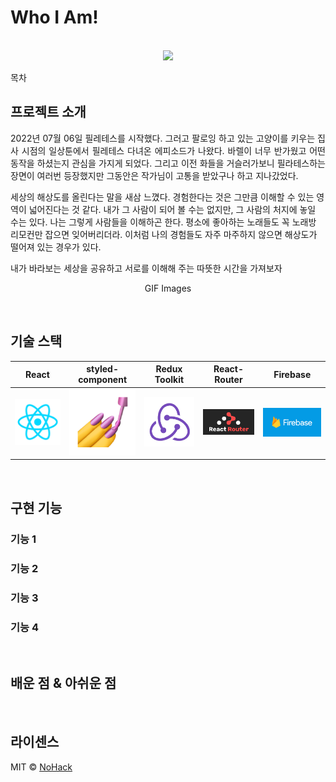 # Who I Am!

<p align="center">
  <br>
  <img src="./images/common/dogJump.gif">
  <br>
</p>

목차

## 프로젝트 소개

<p align="justify">
2022년 07월 06일 필레테스를 시작했다. 그러고 팔로잉 하고 있는 고양이를 키우는 집사 시점의 일상툰에서 필레테스 다녀온 에피소드가 나왔다. 바렐이 너무 반가웠고 어떤 동작을 하셨는지 관심을 가지게 되었다. 그리고 이전 화들을 거슬러가보니 필라테스하는 장면이 여러번 등장했지만 그동안은 작가님이 고통을 받았구나 하고 지나갔었다.

세상의 해상도를 올린다는 말을 새삼 느꼈다. 경험한다는 것은 그만큼 이해할 수 있는 영역이 넓어진다는 것 같다. 내가 그 사람이 되어 볼 수는 없지만, 그 사람의 처지에 놓일 수는 있다. 나는 그렇게 사람들을 이해하곤 한다. 평소에 좋아하는 노래들도 꼭 노래방 리모컨만 잡으면 잊어버리더라. 이처럼 나의 경험들도 자주 마주하지 않으면 해상도가 떨어져 있는 경우가 있다.

내가 바라보는 세상을 공유하고 서로를 이해해 주는 따뜻한 시간을 가져보자
</p>

<p align="center">
GIF Images
</p>

<br>

## 기술 스택

| React | styled-component |  Redux Toolkit   |  React-Router   | Firebase|
| :--------: | :--------: | :------: | :-----: |:------: |
|   ![reactjs]    |   ![styledcomponent]    | ![redux] | ![reactrouter] |![firebase]|





<br>

## 구현 기능

### 기능 1

### 기능 2

### 기능 3

### 기능 4

<br>

## 배운 점 & 아쉬운 점

<p align="justify">

</p>

<br>

## 라이센스

MIT &copy; [NoHack](mailto:changhoon1030@gmail.com)

<!-- Stack Icon Refernces -->

[reactjs]: /images/stack/reactjs.png
[styledcomponent]: /images/stack/styledcomponents.png
[redux]: /images/stack/redux.png
[reactrouter]: /images/stack/reactrouter.png
[firebase]: /images/stack/firebase.png